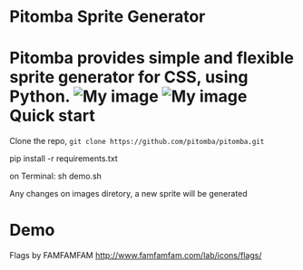 Pitomba Sprite Generator
=================

Pitomba provides simple and flexible sprite generator for CSS, using Python.
![My image](https://travis-ci.org/pitomba/pitomba.png)
![My image](https://pypip.in/d/spriter/badge.png)
Quick start
=================

Clone the repo, `git clone https://github.com/pitomba/pitomba.git`

pip install -r requirements.txt

on Terminal:
sh demo.sh

Any changes on images diretory, a new sprite will be generated

Demo
=================

Flags by FAMFAMFAM
http://www.famfamfam.com/lab/icons/flags/
